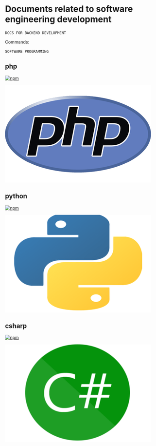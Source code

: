 # Documents related to software engineering development

```
DOCS FOR BACKEND DEVELOPMENT

```

Commands:

```
SOFTWARE PROGRAMMING

```

## php

<a href="https://codesnippets.sajivfrancis.com/phpall.html"><img alt="npm" src="https://img.shields.io/badge/PHP-click%20here-red/?style=for-the-badge&logo=appveyor"></a>

[![php](php.png)](https://codesnippets.sajivfrancis.com/phpall.html)

## python

<a href="https://codesnippets.sajivfrancis.com/pythonall.html"><img alt="npm" src="https://img.shields.io/badge/PYTHON-click%20here-red/?style=for-the-badge&logo=appveyor"></a>

[![python](python.png)](https://codesnippets.sajivfrancis.com/pythonall.html)

## csharp

<a href="https://codesnippets.sajivfrancis.com/csharpall.html"><img alt="npm" src="https://img.shields.io/badge/CSHARP-click%20here-red/?style=for-the-badge&logo=appveyor"></a>

[![csharp](csharp.png)](https://codesnippets.sajivfrancis.com/csharpall.html)